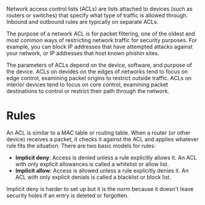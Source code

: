 Network access control lists (ACLs) are lists attached to devices (such as routers or switches) that specify what type of traffic is allowed through. Inbound and outbound rules are typically on separate ACLs.

The purpose of a network ACL is for packet filtering, one of the oldest and most common ways of restricting network traffic for security purposes. For example, you can block IP addresses that have attempted attacks against your network, or IP addresses that host known phishin sites.

The parameters of ACLs depend on the device, software, and purpose of the device. ACLs on devides on the edges of networks tend to focus on edge control, examining packet origins to restrict outside traffic. ACLs on interior devices tend to focus on core control, examining packet destinations to control or restrict their path through the network.

# Rules
An ACL is similar to a MAC table or routing table. When a router (or other device) receives a packet, it checks it against the ACL and applies whatever rule fits the situation. There are two basic models for rules:
- **Implicit deny**: Access is denied unless a rule explicitly allows it. An ACL with only explicit allowances is called a whitelist or allow list.
- **Implicit allow**: Access is allowed unless a rule explicitly denies it. An ACL with only explicit denials is called a blacklist or block list.

Implicit deny is harder to set up but it is the norm because it doesn't leave security holes if an entry is deleted or forgotten.